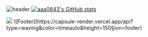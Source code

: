 ![header](https://capsule-render.vercel.app/api?type=waving&color=timeauto&height=200&section=header&text=Kwak_Ihn_Jung&fontSize=80)
[![aaa0843's GitHub stats](https://github-readme-stats.vercel.app/api?username=aaa0843)](https://github.com/aaa0843/github-readme-stats)

<img src="https://img.shields.io/badge/ecops-B897FF?style=flat-square&logo=ECOPS&logoColor=black"/>
![Footer](https://capsule-render.vercel.app/api?type=waving&color=timeauto&height=150&section=footer)
